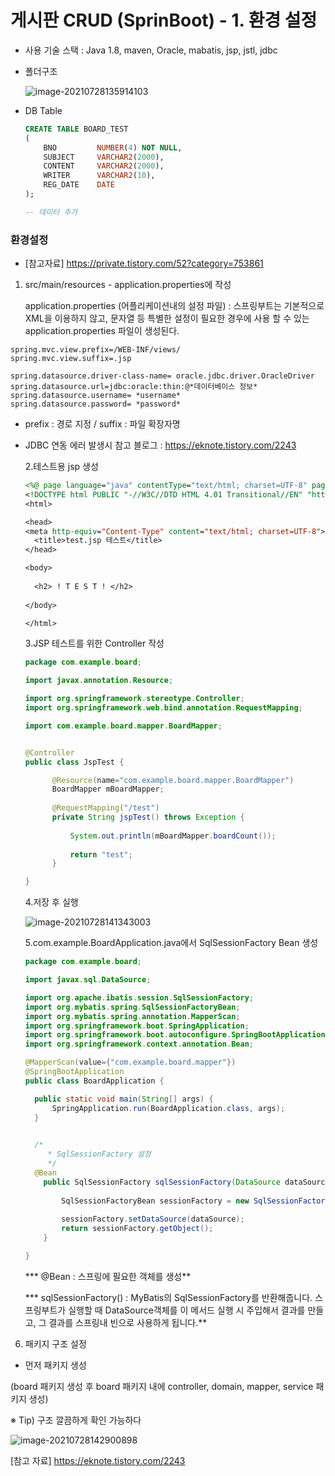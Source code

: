 # 게시판 CRUD (SprinBoot) - 1. 환경 설정

- 사용 기술 스택 : Java 1.8, maven, Oracle, mabatis,  jsp, jstl, jdbc

- 폴더구조

  ![image-20210728135914103](C:\Users\user\AppData\Roaming\Typora\typora-user-images\image-20210728135914103.png)

- DB Table

  ```sql
  CREATE TABLE BOARD_TEST
  (
      BNO         NUMBER(4) NOT NULL,
      SUBJECT     VARCHAR2(2000),
      CONTENT     VARCHAR2(2000),
      WRITER      VARCHAR2(10),
      REG_DATE    DATE
  );
  
  -- 데이터 추가 
  ```

   



### 환경설정

- [참고자료] https://private.tistory.com/52?category=753861

1. src/main/resources - application.properties에 작성

   application.properties (어플리케이션내의 설정 파일) : 스프링부트는 기본적으로 XML을 이용하지 않고, 문자열 등 특별한 설정이 필요한 경우에 사용 할 수 있는 application.properties 파일이 생성된다.

```properties
spring.mvc.view.prefix=/WEB-INF/views/
spring.mvc.view.suffix=.jsp
 
spring.datasource.driver-class-name= oracle.jdbc.driver.OracleDriver
spring.datasource.url=jdbc:oracle:thin:@*데이터베이스 정보*
spring.datasource.username= *username*
spring.datasource.password= *password*
```

- prefix : 경로 지정 / suffix : 파일 확장자명

- JDBC 연동 에러 발생시 참고 블로그 :  https://eknote.tistory.com/2243

  

  2.테스트용 jsp 생성

  ```jsp
  <%@ page language="java" contentType="text/html; charset=UTF-8" pageEncoding="UTF-8"%>
  <!DOCTYPE html PUBLIC "-//W3C//DTD HTML 4.01 Transitional//EN" "http://www.w3.org/TR/html4/loose.dtd">
  <html>
  
  <head>
  <meta http-equiv="Content-Type" content="text/html; charset=UTF-8">
  	<title>test.jsp 테스트</title>
  </head>
  
  <body>
   
  	<h2> ! T E S T ! </h2>
   
  </body>
  
  </html>
  ```

  3.JSP 테스트를 위한 Controller 작성

  ```java
  package com.example.board;
  
  import javax.annotation.Resource;
  
  import org.springframework.stereotype.Controller;
  import org.springframework.web.bind.annotation.RequestMapping;
  
  import com.example.board.mapper.BoardMapper;
  
  
  @Controller
  public class JspTest {
  
  		@Resource(name="com.example.board.mapper.BoardMapper")
  		BoardMapper mBoardMapper;
  	
  		@RequestMapping("/test")
  		private String jspTest() throws Exception {
  			
  			System.out.println(mBoardMapper.boardCount());
  			
  			return "test";
  		}
  
  }
  ```

  4.저장 후 실행 

  ![image-20210728141343003](C:\Users\user\AppData\Roaming\Typora\typora-user-images\image-20210728141343003.png)

  5.com.example.BoardApplication.java에서 SqlSessionFactory Bean 생성

  ```java
  package com.example.board;
  
  import javax.sql.DataSource;
  
  import org.apache.ibatis.session.SqlSessionFactory;
  import org.mybatis.spring.SqlSessionFactoryBean;
  import org.mybatis.spring.annotation.MapperScan;
  import org.springframework.boot.SpringApplication;
  import org.springframework.boot.autoconfigure.SpringBootApplication;
  import org.springframework.context.annotation.Bean;
  
  @MapperScan(value={"com.example.board.mapper"})
  @SpringBootApplication
  public class BoardApplication {
  
  	public static void main(String[] args) {
  		SpringApplication.run(BoardApplication.class, args);
  	}
  
  	
  	/*
       * SqlSessionFactory 설정 
       */
  	@Bean
      public SqlSessionFactory sqlSessionFactory(DataSource dataSource) throws Exception{
          
          SqlSessionFactoryBean sessionFactory = new SqlSessionFactoryBean();
          
          sessionFactory.setDataSource(dataSource);
          return sessionFactory.getObject();
      }
  
  }
  ```

   *** @Bean : 스프링에 필요한 객체를 생성**

   *** sqlSessionFactory() : MyBatis의 SqlSessionFactory를 반환해줍니다. 스프링부트가 실행할 때 DataSource객체를 이 메서드 실행 시 주입해서 결과를 만들고, 그 결과를 스프링내 빈으로 사용하게 됩니다.** 



6. 패키지 구조 설정

- 먼저 패키지 생성

(board 패키지 생성 후 board 패키지 내에 controller, domain, mapper, service 패키지 생성)

※ Tip) 구조 깔끔하게 확인 가능하다

![image-20210728142900898](C:\Users\user\AppData\Roaming\Typora\typora-user-images\image-20210728142900898.png)













[참고 자료] https://eknote.tistory.com/2243
